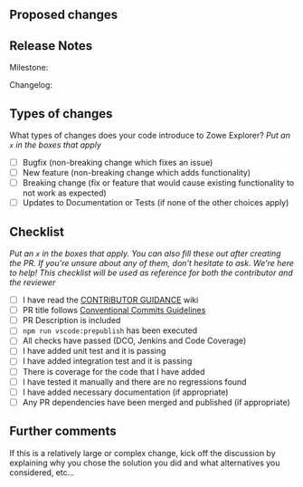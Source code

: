 ## Proposed changes

<!-- Describe the big picture of your changes here to communicate to the maintainers why we should accept this pull request. If it fixes a bug or resolves a feature request, be sure to link to that issue. -->

## Release Notes
<!-- Include the Milestone Number and a small description of your change that will be added to the changelog -->
<!-- If there is a linked issue, it should have the same milestone as this PR -->

Milestone:

Changelog:

## Types of changes

What types of changes does your code introduce to Zowe Explorer?
_Put an `x` in the boxes that apply_

- [ ] Bugfix (non-breaking change which fixes an issue)
- [ ] New feature (non-breaking change which adds functionality)
- [ ] Breaking change (fix or feature that would cause existing functionality to not work as expected)
- [ ] Updates to Documentation or Tests (if none of the other choices apply)

## Checklist

_Put an `x` in the boxes that apply. You can also fill these out after creating the PR. If you're unsure about any of them, don't hesitate to ask. We're here to help! This checklist will be used as reference for both the contributor and the reviewer_

- [ ] I have read the [CONTRIBUTOR GUIDANCE](https://github.com/zowe/vscode-extension-for-zowe/wiki/Best-Practices:-Contributor-Guidance) wiki
- [ ] PR title follows [Conventional Commits Guidelines](https://www.conventionalcommits.org/en/v1.0.0-beta.2/)
- [ ] PR Description is included
- [ ] `npm run vscode:prepublish` has been executed
- [ ] All checks have passed (DCO, Jenkins and Code Coverage)
- [ ] I have added unit test and it is passing
- [ ] I have added integration test and it is passing
- [ ] There is coverage for the code that I have added
- [ ] I have tested it manually and there are no regressions found
- [ ] I have added necessary documentation (if appropriate)
- [ ] Any PR dependencies have been merged and published (if appropriate)

## Further comments

If this is a relatively large or complex change, kick off the discussion by explaining why you chose the solution you did and what alternatives you considered, etc...